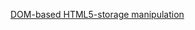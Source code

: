 [DOM-based HTML5-storage manipulation](https://portswigger.net/web-security/dom-based/html5-storage-manipulation)

